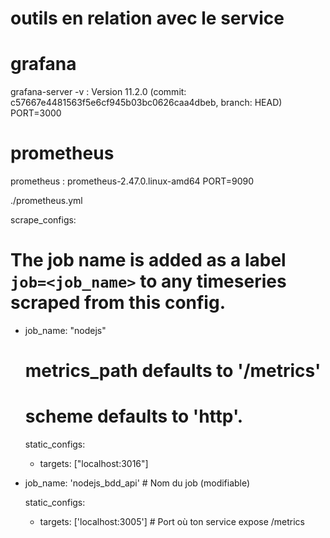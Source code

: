 # outils en relation avec le service

# grafana
grafana-server -v : Version 11.2.0 (commit: c57667e4481563f5e6cf945b03bc0626caa4dbeb, branch: HEAD)
PORT=3000



# prometheus
prometheus : prometheus-2.47.0.linux-amd64
PORT=9090

./prometheus.yml

scrape_configs:
  # The job name is added as a label `job=<job_name>` to any timeseries scraped from this config.
  - job_name: "nodejs"

    # metrics_path defaults to '/metrics'
    # scheme defaults to 'http'.

    static_configs:
      - targets: ["localhost:3016"]

  - job_name: 'nodejs_bdd_api'  # Nom du job (modifiable)

    static_configs:
      - targets: ['localhost:3005']  # Port où ton service expose /metrics